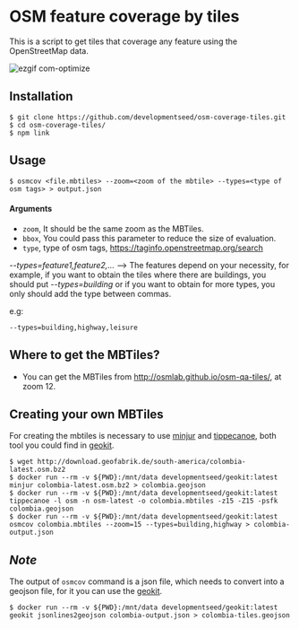# OSM feature coverage by tiles

This is a script to get tiles that coverage any feature using the OpenStreetMap data.

![ezgif com-optimize](https://user-images.githubusercontent.com/1152236/54037072-437c7400-418b-11e9-85f7-1f4da4684352.gif)


## Installation

```
$ git clone https://github.com/developmentseed/osm-coverage-tiles.git
$ cd osm-coverage-tiles/
$ npm link
```

## Usage

```
$ osmcov <file.mbtiles> --zoom=<zoom of the mbtile> --types=<type of osm tags> > output.json
```

#### Arguments

- `zoom`, It should be the same zoom as the MBTiles.
- `bbox`, You could pass this parameter to reduce the size of evaluation.
- `type`, type of osm tags, https://taginfo.openstreetmap.org/search

*--types=feature1,feature2,...* --> The features depend on your necessity, for example, if you want to obtain the tiles where there are buildings, you should put *--types=building* or if you want to obtain for more types, you only should add the type between commas.

e.g:

```
--types=building,highway,leisure
```

## Where to get the MBTiles?

- You can get the MBTiles from http://osmlab.github.io/osm-qa-tiles/, at zoom 12.

## Creating your own MBTiles

For creating the mbtiles is necessary to use [minjur](https://github.com/mapbox/minjur) and [tippecanoe](https://github.com/mapbox/tippecanoe), both tool you could find in [geokit](https://github.com/developmentseed/geokit).

```
$ wget http://download.geofabrik.de/south-america/colombia-latest.osm.bz2
$ docker run --rm -v ${PWD}:/mnt/data developmentseed/geokit:latest minjur colombia-latest.osm.bz2 > colombia.geojson
$ docker run --rm -v ${PWD}:/mnt/data developmentseed/geokit:latest tippecanoe -l osm -n osm-latest -o colombia.mbtiles -z15 -Z15 -psfk colombia.geojson
$ docker run --rm -v ${PWD}:/mnt/data developmentseed/geokit:latest osmcov colombia.mbtiles --zoom=15 --types=building,highway > colombia-output.json
```

## *Note*

The output of `osmcov` command is a json file, which needs to convert into a geojson file, for it you can use the [geokit](https://github.com/developmentseed/geokit).

```
$ docker run --rm -v ${PWD}:/mnt/data developmentseed/geokit:latest geokit jsonlines2geojson colombia-output.json > colombia-tiles.geojson
```